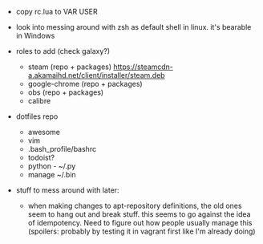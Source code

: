 - copy rc.lua to VAR USER
- look into messing around with zsh as default shell in linux. it's bearable in Windows
- roles to add (check galaxy?)
  - steam (repo + packages) https://steamcdn-a.akamaihd.net/client/installer/steam.deb
  - google-chrome (repo + packages)
  - obs (repo + packages)
  - calibre
- dotfiles repo
  - awesome
  - vim
  - .bash_profile/bashrc
  - todoist?
  - python - ~/.py
  - manage ~/.bin

- stuff to mess around with later:
  - when making changes to apt-repository definitions, the old ones seem to hang out and break stuff.
    this seems to go against the idea of idempotency. Need to figure out how people usually manage this
    (spoilers: probably by testing it in vagrant first like I'm already doing)
